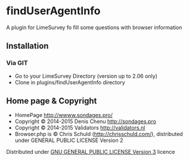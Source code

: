 findUserAgentInfo
==================

A plugin for LimeSurvey fo fill some questions with browser information

## Installation

### Via GIT
- Go to your LimeSurvey Directory (version up to 2.06 only)
- Clone in plugins/findUserAgentInfo directory

## Home page & Copyright
- HomePage <http://wwww.sondages.pro/>
- Copyright © 2014-2015 Denis Chenu <http://sondages.pro>
- Copyright © 2014-2015 Validators <http://validators.nl>
- Browser.php is © Chris Schuld (http://chrisschuld.com/), distributed under GENERAL PUBLIC LICENSE Version 2

Distributed under [GNU GENERAL PUBLIC LICENSE Version 3](http://www.gnu.org/licenses/gpl.txt) licence

